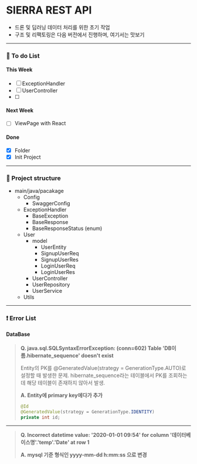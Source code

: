 # SIERRA REST API
- 드론 및 딥러닝 데이터 처리를 위한 초기 작업
- 구조 및 리팩토링은 다음 버전에서 진행하며, 여기서는 맛보기

---
### 📒 To do List
#### This Week
- [ ] ExceptionHandler
- [ ] UserController
- [ ] 
#### Next Week
- [ ] ViewPage with React
#### Done
- [x] Folder
- [x] Init Project
---
### 🔧 Project structure
- main/java/pacakage
  - Config
    - SwaggerConfig
  - ExceptionHandler
    - BaseException
    - BaseResponse
    - BaseResponseStatus (enum)
  - User
    - model
      - UserEntity
      - SignupUserReq
      - SignupUserRes
      - LoginUserReq
      - LoginUserRes
    - UserController
    - UserRepository
    - UserService
  - Utils
---
### ❗ Error List
#### DataBase
> **Q. java.sql.SQLSyntaxErrorException: (conn=602) Table 'DB이름.hibernate_sequence' doesn't exist**
>
>   Entity의 PK를 @GeneratedValue(strategy = GenerationType.AUTO)로 설정할 때 발생한 문제.
>   hibernate_sequence라는 테이블에서 PK를 조회하는데 해당 테이블이 존재하지 않아서 발생.
> 
> **A. Entity에 primary key에다가 추가**
>   ```java
>   @Id
>   @GeneratedValue(strategy = GenerationType.IDENTITY)
>   private int id;
>   ```
---
> **Q. Incorrect datetime value: '2020-01-01 09:54' for column '데이터베이스명'.'temp'.'Date' at row 1**
> 
> **A. mysql 기준 형식인 yyyy-mm-dd h:mm:ss 으로 변경**
